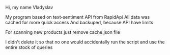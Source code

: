 Hi, my name Vladyslav

My program based on text-sentiment API from RapidApi
All data was cached for more quick access
And backuped, because API have limits


For scanning new products just remove cache.json file

I didn't delete it so that no one would accidentally 
run the script and use the entire stock of queries